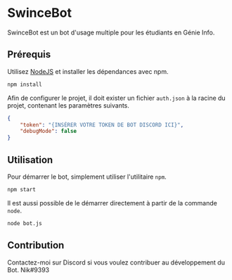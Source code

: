 # SwinceBot

SwinceBot est un bot d'usage multiple pour les étudiants en Génie Info.

## Prérequis

Utilisez [NodeJS](https://pip.pypa.io/en/stable/) et installer les dépendances avec npm.

```bash
npm install
```

Afin de configurer le projet, il doit exister un fichier `auth.json` à la racine du projet, contenant les paramètres suivants.

```json
{
	"token": "{INSÉRER VOTRE TOKEN DE BOT DISCORD ICI}",
	"debugMode": false
}
```

## Utilisation

Pour démarrer le bot, simplement utiliser l'utilitaire `npm`.

```bash
npm start
```

Il est aussi possible de le démarrer directement à partir de la commande `node`.

```bash
node bot.js
```

## Contribution

Contactez-moi sur Discord si vous voulez contribuer au développement du Bot. Nik#9393
